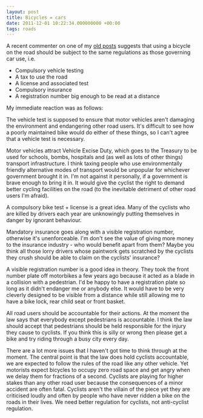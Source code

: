 ```yaml
---
layout: post
title: Bicycles = cars
date: 2011-12-01 10:22:34.000000000 +00:00
tags: roads
---
```

A recent commenter on one of my <a href="https://www.dominicsayers.com/2008/01/28/cycling-to-work-why-people-hate-cyclists-part-1/" target="_blank">old posts</a> suggests that using a bicycle on the road should be subject to the same regulations as those governing car use, i.e.
<ul>
	<li>Compulsory vehicle testing</li>
	<li>A tax to use the road</li>
	<li>A license and associated test</li>
	<li>Compulsory insurance</li>
	<li>A registration number big enough to be read at a distance</li>
</ul>
My immediate reaction was as follows:

The vehicle test is supposed to ensure that motor vehicles aren't damaging the environment and endangering other road users. It's difficult to see how a poorly maintained bike would do either of these things, so I can't agree that a vehicle test is necessary.

Motor vehicles attract Vehicle Excise Duty, which goes to the Treasury to be used for schools, bombs, hospitals and (as well as lots of other things) transport infrastructure. I think taxing people who use environmentally friendly alternative modes of transport would be unpopular for whichever government brought it in. I'm not against it personally, if a government is brave enough to bring it in. It would give the cyclist the right to demand better cycling facilities on the road (to the inevitable detriment of other road users I'm afraid).

A compulsory bike test + license is a great idea. Many of the cyclists who are killed by drivers each year are unknowingly putting themselves in danger by ignorant behaviour.

Mandatory insurance goes along with a visible registration number, otherwise it's unenforceable. I'm don't see the value of giving more money to the insurance industry - who would benefit apart from them? Maybe you think all those lorry drivers whose paintwork gets scratched by the cyclists they crush should be able to claim on the cyclists' insurance?

A visible registration number is a good idea in theory. They took the front number plate off motorbikes a few years ago because it acted as a blade in a collision with a pedestrian. I'd be happy to have a registration plate so long as it didn't endanger me or anybody else. It would have to be very cleverly designed to be visible from a distance while still allowing me to have a bike lock, rear child seat or front basket.

All road users should be accountable for their actions. At the moment the law says that everybody except pedestrians is accountable. I think the law should accept that pedestrians should be held responsible for the injury they cause to cyclists. If you think this is silly or wrong then please get a bike and try riding through a busy city every day.

There are a lot more issues that I haven't got time to think through at the moment. The central point is that the law does hold cyclists accountable, we are expected to follow the rules of the road like any other vehicle. Yet motorists expect bicycles to occupy zero road space and get angry when we delay them for fractions of a second. Cyclists are playing for higher stakes than any other road user because the consequences of a minor accident are often fatal. Cyclists aren't the villain of the piece yet they are criticised loudly and often by people who have never ridden a bike on the roads in their lives. We need better regulation for cyclists, not anti-cyclist regulation.
